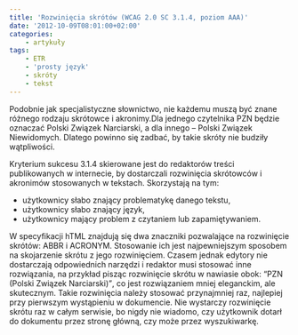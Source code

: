 ```yaml
---
title: 'Rozwinięcia skrótów (WCAG 2.0 SC 3.1.4, poziom AAA)'
date: '2012-10-09T08:01:00+02:00'
categories:
    - artykuły
tags:
    - ETR
    - 'prosty język'
    - skróty
    - tekst
---
```


Podobnie jak specjalistyczne słownictwo, nie każdemu muszą być znane różnego rodzaju skrótowce i akronimy.Dla jednego czytelnika PZN będzie oznaczać Polski Związek Narciarski, a dla innego – Polski Związek Niewidomych. Dlatego powinno się zadbać, by takie skróty nie budziły wątpliwości.

Kryterium sukcesu 3.1.4 skierowane jest do redaktorów treści publikowanych w internecie, by dostarczali rozwinięcia skrótowców i akronimów stosowanych w tekstach. Skorzystają na tym:

- użytkownicy słabo znający problematykę danego tekstu,
- użytkownicy słabo znający język,
- użytkownicy mający problem z czytaniem lub zapamiętywaniem.

W specyfikacji hTML znajdują się dwa znaczniki pozwalające na rozwinięcie skrótów: ABBR i ACRONYM. Stosowanie ich jest najpewniejszym sposobem na skojarzenie skrótu z jego rozwinięciem. Czasem jednak edytory nie dostarczają odpowiednich narzędzi i redaktor musi stosować inne rozwiązania, na przykład pisząc rozwinięcie skrótu w nawiasie obok: <q>PZN (Polski Związek Narciarski)</q>, co jest rozwiązaniem mniej eleganckim, ale skutecznym. Takie rozwinięcia należy stosować przynajmniej raz, najlepiej przy pierwszym wystąpieniu w dokumencie. Nie wystarczy rozwinięcie skrótu raz w całym serwisie, bo nigdy nie wiadomo, czy użytkownik dotarł do dokumentu przez stronę główną, czy może przez wyszukiwarkę.
